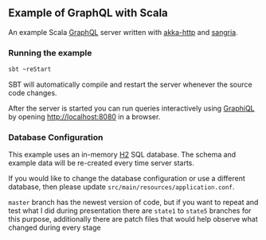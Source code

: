 ## Example of GraphQL with Scala

An example Scala [GraphQL](http://facebook.github.io/graphql/) server written with [akka-http](http://doc.akka.io/docs/akka-stream-and-http-experimental/current/scala/http/) and [sangria](https://github.com/sangria-graphql/sangria).

### Running the example

```bash
sbt ~reStart
```

SBT will automatically compile and restart the server whenever the source code changes.

After the server is started you can run queries interactively using [GraphiQL](https://github.com/graphql/graphiql) by opening [http://localhost:8080](http://localhost:8080) in a browser.

### Database Configuration

This example uses an in-memory [H2](http://www.h2database.com/html/main.html) SQL database. The schema and example data will be re-created every time server starts.

If you would like to change the database configuration or use a different database, then please update `src/main/resources/application.conf`.

`master` branch has the newest version of code, but if you want to repeat and test what I did during presentation
there are `state1` to `state5` branches for this purpose,
additionally there are patch files that would help observe what changed during every stage 
